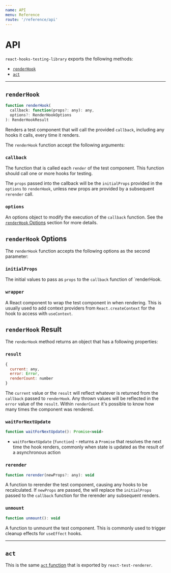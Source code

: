 ```yaml
---
name: API
menu: Reference
route: '/reference/api'
---
```


# API

`react-hooks-testing-library` exports the following methods:

- [`renderHook`](/reference/api#renderhook)
- [`act`](/reference/api#act)

---

## `renderHook`

```js
function renderHook(
  callback: function(props?: any): any,
  options?: RenderHookOptions
): RenderHookResult
```

Renders a test component that will call the provided `callback`, including any hooks it calls, every
time it renders.

The `renderHook` function accept the following arguments:

### `callback`

The function that is called each `render` of the test component. This function should call one or
more hooks for testing.

The `props` passed into the callback will be the `initialProps` provided in the `options` to
`renderHook`, unless new props are provided by a subsequent `rerender` call.

### `options`

An options object to modify the execution of the `callback` function. See the
[`renderHook` Options](/reference/api#renderhook-options) section for more details.

## `renderHook` Options

The `renderHook` function accepts the following options as the second parameter:

### `initialProps`

The initial values to pass as `props` to the `callback` function of `renderHook.

### `wrapper`

A React component to wrap the test component in when rendering. This is usually used to add context
providers from `React.createContext` for the hook to access with `useContext`.

## `renderHook` Result

The `renderHook` method returns an object that has a following properties:

### `result`

```js
{
  current: any,
  error: Error,
  renderCount: number
}
```

The `current` value or the `result` will reflect whatever is returned from the `callback` passed to
`renderHook`. Any thrown values will be reflected in the `error` value of the `result`. Within
`renderCount` it's possible to know how many times the component was rendered.

### `waitForNextUpdate`

```js
function waitForNextUpdate(): Promise<void>
```

- `waitForNextUpdate` (`function`) - returns a `Promise` that resolves the next time the hook
  renders, commonly when state is updated as the result of a asynchronous action

### `rerender`

```js
function rerender(newProps?: any): void
```

A function to rerender the test component, causing any hooks to be recalculated. If `newProps` are
passed, the will replace the `initialProps` passed to the `callback` function for the rerender any
subsequent renders.

### `unmount`

```js
function unmount(): void
```

A function to unmount the test component. This is commonly used to trigger cleanup effects for
`useEffect` hooks.

---

## `act`

This is the same [`act` function](https://reactjs.org/docs/test-utils.html#act) that is exported by
`react-test-renderer`.
